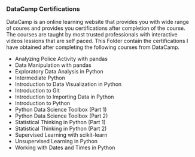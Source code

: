 ### DataCamp Certifications
DataCamp is an online learning website that provides you with wide range of coures and provides you certifications after completion of the course. 
The courses are taught by most trusted professionals with interactive videos lessions that are self paced.
This Folder contain the certifications I have obtained after completing the following courses from DataCamp.
- Analyzing Police Activity with pandas
- Data Manipulation with pandas
- Exploratory Data Analysis in Python
- Intermediate Python
- Introduction to Data Visualization in Python
- Introduction to Git
- Introduction to Importing Data in Python
- Introduction to Python
- Python Data Science Toolbox (Part 1)
- Python Data Science Toolbox (Part 2)
- Statistical Thinking in Python (Part 1)
- Statistical Thinking in Python (Part 2)
- Supervised Learning with scikit-learn
- Unsupervised Learning in Python
- Working with Dates and Times in Python
